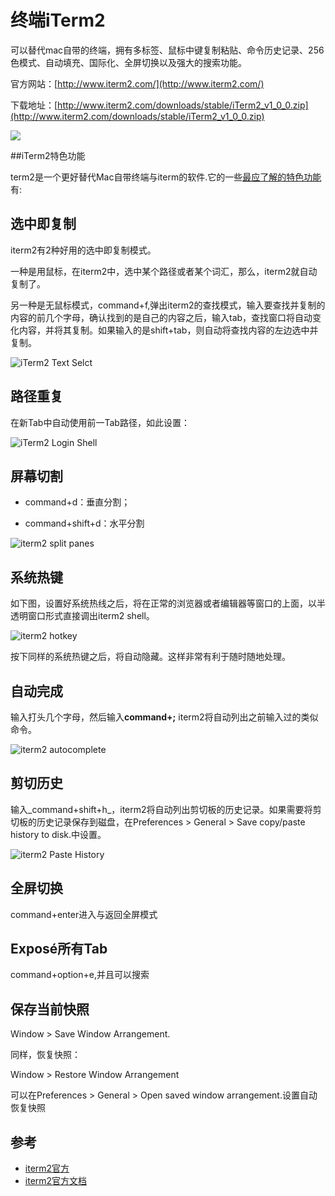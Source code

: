 # 终端iTerm2

可以替代mac自带的终端，拥有多标签、鼠标中键复制粘贴、命令历史记录、256色模式、自动填充、国际化、全屏切换以及强大的搜索功能。

官方网站：[http://www.iterm2.com/](http://www.iterm2.com/)

下载地址：[http://www.iterm2.com/downloads/stable/iTerm2_v1_0_0.zip](http://www.iterm2.com/downloads/stable/iTerm2_v1_0_0.zip)

![](http://img.blog.csdn.net/20130822151124609?watermark/2/text/aHR0cDovL2Jsb2cuY3Nkbi5uZXQvemhhb3h5Mjg1MA==/font/5a6L5L2T/fontsize/400/fill/I0JBQkFCMA==/dissolve/70/gravity/SouthEast)  

##iTerm2特色功能

term2是一个更好替代Mac自带终端与iterm的软件.它的一些[最应了解的特色功能](http://www.iterm2.com/#/section/documentation)有:

## 选中即复制

iterm2有2种好用的选中即复制模式。

一种是用鼠标，在iterm2中，选中某个路径或者某个词汇，那么，iterm2就自动复制了。

另一种是无鼠标模式，command+f,弹出iterm2的查找模式，输入要查找并复制的内容的前几个字母，确认找到的是自己的内容之后，输入tab，查找窗口将自动变化内容，并将其复制。如果输入的是shift+tab，则自动将查找内容的左边选中并复制。

![iTerm2 Text Selct](http://www.yangzhiping.com/images/first-ruby/iterm2-text-select.png)

## 路径重复

在新Tab中自动使用前一Tab路径，如此设置：

![iTerm2 Login Shell](http://www.yangzhiping.com/images/first-ruby/iterm2-login-shell.png)

## 屏幕切割

  * command+d：垂直分割；

  * command+shift+d：水平分割

![iterm2 split panes](http://www.yangzhiping.com/images/first-ruby/iterm2-split-panes.png)

## 系统热键

如下图，设置好系统热线之后，将在正常的浏览器或者编辑器等窗口的上面，以半透明窗口形式直接调出iterm2 shell。

![iterm2 hotkey](http://www.yangzhiping.com/images/first-ruby/iterm2-hotkey.png)

按下同样的系统热键之后，将自动隐藏。这样非常有利于随时随地处理。

## 自动完成

输入打头几个字母，然后输入**command+;** iterm2将自动列出之前输入过的类似命令。

![iterm2 autocomplete](http://www.yangzhiping.com/images/first-ruby/iterm2-autocomplete.png)

## 剪切历史

输入_command+shift+h_，iterm2将自动列出剪切板的历史记录。如果需要将剪切板的历史记录保存到磁盘，在Preferences > General > Save copy/paste history to disk.中设置。

![iterm2 Paste History](http://www.yangzhiping.com/images/first-ruby/iterm2-paste-history.png)

## 全屏切换

command+enter进入与返回全屏模式

## Exposé所有Tab

command+option+e,并且可以搜索

## 保存当前快照

Window > Save Window Arrangement.

同样，恢复快照：

Window > Restore Window Arrangement

可以在Preferences > General > Open saved window arrangement.设置自动恢复快照

## 参考

  * [iterm2官方](http://www.iterm2.com/)
  * [iterm2官方文档](http://www.iterm2.com/#/section/documentation)
  

